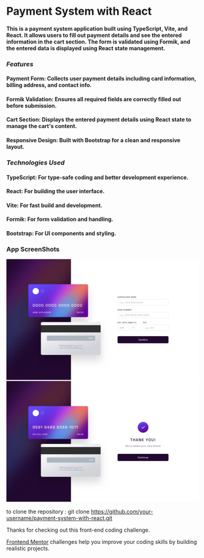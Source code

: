 # Payment System with React
#### This is a payment system application built using TypeScript, Vite, and React. It allows users to fill out payment details and see the entered information in the cart section. The form is validated using Formik, and the entered data is displayed using React state management.
### ***Features***
#### Payment Form: Collects user payment details including card information, billing address, and contact info.
#### Formik Validation: Ensures all required fields are correctly filled out before submission.
#### Cart Section: Displays the entered payment details using React state to manage the cart's content.
#### Responsive Design: Built with Bootstrap for a clean and responsive layout.
### ***Technologies Used***
#### TypeScript: For type-safe coding and better development experience.
#### React: For building the user interface.
#### Vite: For fast build and development.
#### Formik: For form validation and handling.
#### Bootstrap: For UI components and styling.


### App ScreenShots
![Design preview for the Interactive card details form coding challenge](./design/desktop-design.jpg)
![Design preview for the Interactive card details form coding challenge](./design/complete-state-desktop.jpg)

to clone the repository : git clone https://github.com/your-username/payment-system-with-react.git



Thanks for checking out this front-end coding challenge.

[Frontend Mentor](https://www.frontendmentor.io) challenges help you improve your coding skills by building realistic projects.
